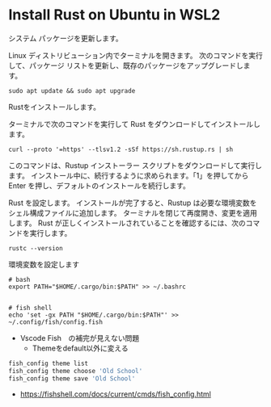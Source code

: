 # Install Rust on Ubuntu in WSL2

システム パッケージを更新します。

Linux ディストリビューション内でターミナルを開きます。
次のコマンドを実行して、パッケージ リストを更新し、既存のパッケージをアップグレードします。
```
sudo apt update && sudo apt upgrade
```

Rustをインストールします。

ターミナルで次のコマンドを実行して Rust をダウンロードしてインストールします。
```
curl --proto '=https' --tlsv1.2 -sSf https://sh.rustup.rs | sh
```
このコマンドは、Rustup インストーラー スクリプトをダウンロードして実行します。
インストール中に、続行するように求められます。「1」を押してから Enter を押し、デフォルトのインストールを続行します。

Rust を設定します。
インストールが完了すると、Rustup は必要な環境変数をシェル構成ファイルに追加します。
ターミナルを閉じて再度開き、変更を適用します。
Rust が正しくインストールされていることを確認するには、次のコマンドを実行します。
```
rustc --version
```

環境変数を設定します
```
# bash
export PATH="$HOME/.cargo/bin:$PATH" >> ~/.bashrc


# fish shell
echo 'set -gx PATH "$HOME/.cargo/bin:$PATH"' >> ~/.config/fish/config.fish
```

- Vscode Fish　の補完が見えない問題
  - Themeをdefault以外に変える
```bash
fish_config theme list
fish_config theme choose 'Old School'
fish_config theme save 'Old School'
```
- https://fishshell.com/docs/current/cmds/fish_config.html
